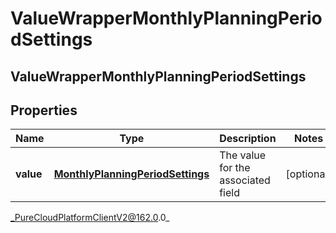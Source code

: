 # ValueWrapperMonthlyPlanningPeriodSettings

## ValueWrapperMonthlyPlanningPeriodSettings

## Properties

|Name | Type | Description | Notes|
|------------ | ------------- | ------------- | -------------|
| **value** | [**MonthlyPlanningPeriodSettings**](MonthlyPlanningPeriodSettings) | The value for the associated field | [optional] |



_PureCloudPlatformClientV2@162.0.0_
